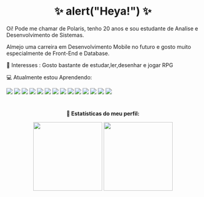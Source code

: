 <h1 align="center"> ✨ alert("Heya!") ✨<div align="end">
 


</div></h1> <div>
<div align="center">

</div>
<p>Oi! Pode me chamar de Polaris, tenho 20 anos e sou estudante de Analise e Desenvolvimento de Sistemas.</p>
   </div>
<p>Almejo uma carreira em Desenvolvimento Mobile no futuro e gosto muito especialmente de Front-End e Database. </p>
</ul>
</p>🌻 Interesses : Gosto bastante de estudar,ler,desenhar e jogar RPG</p>

💻 Atualmente estou Aprendendo:
<div>
 <img src="https://img.shields.io/badge/angular-%23DD0031.svg?style=for-the-badge&logo=angular&logoColor=white"/>
<img src="https://img.shields.io/badge/Git-E34F26?style=for-the-badge&logo=git&logoColor=white"/>
<img src= "https://img.shields.io/badge/HTML5-E34F26?style=for-the-badge&logo=html5&logoColor=white"/>
 <img src="https://img.shields.io/badge/figma-%23F24E1E.svg?style=for-the-badge&logo=figma&logoColor=white"/>
<img src="https://img.shields.io/badge/Java-ED8B00?style=for-the-badge&logo=java&logoColor=white">
 
<img src="https://img.shields.io/badge/JavaScript-F7DF1E?style=for-the-badge&logo=javascript&logoColor=black"/>


<img src="https://img.shields.io/badge/MariaDB-01529E?style=for-the-badge&logo=mariadb&logoColor=white"/>
 <img src= "https://img.shields.io/badge/CSS3-1572B6?style=for-the-badge&logo=css3&logoColor=white"/>
  <img src= "https://img.shields.io/badge/TypeScript-007ACC?style=for-the-badge&logo=typescript&logoColor=white"/>
   <img src= "https://camo.githubusercontent.com/f859a8e0183933435f992ba3e05d54bc4b6a977e006e91554f3d5ff62ded5207/68747470733a2f2f696d672e736869656c64732e696f2f7374617469632f76313f7374796c653d666f722d7468652d6261646765266d6573736167653d496f6e696326636f6c6f723d333838304646266c6f676f3d496f6e6963266c6f676f436f6c6f723d464646464646266c6162656c3d"/>
 <img src="https://img.shields.io/badge/firebase-%23039BE5.svg?style=for-the-badge&logo=firebase"/>
  <img src="https://img.shields.io/badge/-ReactJs-61DAFB?logo=react&logoColor=white&style=for-the-badge"/>
 
  
<img src="https://img.shields.io/badge/PHP-777BB4?style=for-the-badge&logo=php&logoColor=white"/>
 
<img src="https://img.shields.io/badge/Bootstrap-563D7C?style=for-the-badge&logo=bootstrap&logoColor=white"/>

</div>
<h1></h1>
<strong ><p align="center">📌 Estatísticas do meu perfil:</p></strong>
   <div align="center">
    <img height="180em" src="https://github-readme-stats.vercel.app/api?username=Polariswright&show_icons=true&theme=dracula&include_all_commits=true&count_private=true"/>
    <img height="180em" src="https://github-readme-stats.vercel.app/api/top-langs/?username=Polariswright&layout=compact&langs_count=7&theme=dracula"/>
</div>





<!--
**Polariswright/Polariswright** is a ✨ _special_ ✨ repository because its `README.md` (this file) appears on your GitHub profile.

Here are some ideas to get you started:

- 🔭 I’m currently working on ...

- 👯 I’m looking to collaborate on ...
- 🤔 I’m looking for help with ...
- 💬 Ask me about ...
- 📫 How to reach me: ...
- 😄 Pronouns: ...
- ⚡ Fun fact: ...
-->
